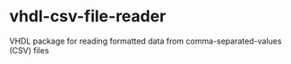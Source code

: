 vhdl-csv-file-reader
====================

VHDL package for reading formatted data from comma-separated-values (CSV) files
